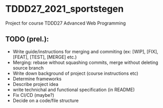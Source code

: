 # TDDD27_2021_sportstegen

Project for course TDDD27 Advanced Web Programming

## TODO (prel.):

- Write guide/instructions for merging and commiting (ex: [WIP], [FIX], [FEAT], [TEST], [MERGE] etc.)
- Merging: rebase without squashing commits, merge without deleting source branch
- Write down background of project (course instructions etc)
- Determine frameworks
- Describe project idea
- write technichal and functional specification (in README)
- Fix CI/CD (maybe?)
- Decide on a code/file structure

